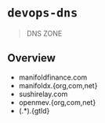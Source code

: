 # `devops-dns`

> DNS ZONE

## Overview

- manifoldfinance.com
- manifoldx.{org,com,net}
- sushirelay.com
- openmev.{org,com,net}
- (.*).{gtld}
